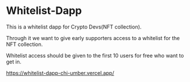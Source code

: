 # Whitelist-Dapp
This is a whitelist dapp for Crypto Devs(NFT collection). 

Through it we want to give early supporters access to a whitelist for the NFT collection. 

Whitelist access should be given to the first 10 users for free who want to get in.

https://whitelist-dapp-chi-umber.vercel.app/
